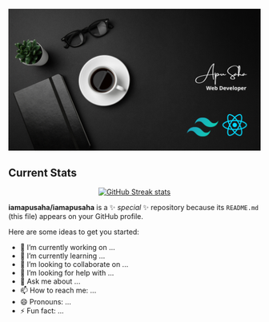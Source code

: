 
![Screenshot of a comment on a GitHub issue showing an image, added in the Markdown, of an Octocat smiling and raising a tentacle.](https://github.com/iamapusaha/iamapusaha/blob/main/assets/Apu_Saha.png?raw=true)

## Current Stats
<!-- [![GitHub Streak](https://github-readme-streak-stats.herokuapp.com?user=iamapusaha&theme=dark&hide_border=true)](https://git.io/streak-stats) -->
<p align="center">
  <a href="https://git.io/streak-stats">
    <img src="https://github-readme-streak-stats.herokuapp.com?user=iamapusaha&theme=dark&hide_border=true" alt="GitHub Streak stats">
  </a>
</p>


**iamapusaha/iamapusaha** is a ✨ _special_ ✨ repository because its `README.md` (this file) appears on your GitHub profile.

Here are some ideas to get you started:

- 🔭 I’m currently working on ...
- 🌱 I’m currently learning ...
- 👯 I’m looking to collaborate on ...
- 🤔 I’m looking for help with ...
- 💬 Ask me about ...
- 📫 How to reach me: ...
- 😄 Pronouns: ...
- ⚡ Fun fact: ...


